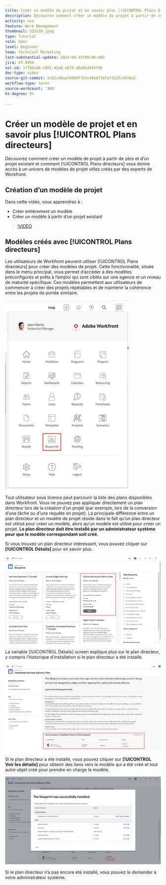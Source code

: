 ```yaml
---
title: Créer un modèle de projet et en savoir plus [!UICONTROL Plans directeurs]
description: Découvrez comment créer un modèle de projet à partir de zéro et d’un projet existant et comment [!UICONTROL Plans directeurs] vous donne accès à un univers de modèles de projet utiles créés par des experts de Workfront.
activity: use
feature: Work Management
thumbnail: 335210.jpeg
type: Tutorial
role: User
level: Beginner
team: Technical Marketing
last-substantial-update: 2023-08-31T00:00:00Z
jira: KT-8950
exl-id: 1f706148-c001-42a8-a675-48e91d445f0b
doc-type: video
source-git-commit: ec82cd0aafb89df7b3c46eb716faf3a25cd438a2
workflow-type: tm+mt
source-wordcount: '345'
ht-degree: 0%

---
```


# Créer un modèle de projet et en savoir plus [!UICONTROL Plans directeurs]

Découvrez comment créer un modèle de projet à partir de zéro et d’un projet existant et comment [!UICONTROL Plans directeurs] vous donne accès à un univers de modèles de projet utiles créés par des experts de Workfront.

## Création d’un modèle de projet

Dans cette vidéo, vous apprendrez à :

* Créer entièrement un modèle
* Créer un modèle à partir d’un projet existant

>[!VIDEO](https://video.tv.adobe.com/v/335210/?quality=12&learn=on)

## Modèles créés avec [!UICONTROL Plans directeurs]

Les utilisateurs de Workfront peuvent utiliser [!UICONTROL Plans directeurs] pour créer des modèles de projet. Cette fonctionnalité, située dans le menu principal, vous permet d’accéder à des modèles préconfigurés et prêts à l’emploi qui sont ciblés sur une agence et un niveau de maturité spécifique. Ces modèles permettent aux utilisateurs de commencer à créer des projets répétables et de maintenir la cohérence entre les projets de portée similaire.

![Plans directeurs dans le menu principal](assets/pt-blueprints-01.png)

Tout utilisateur sous licence peut parcourir la liste des plans disponibles dans Workfront. Vous ne pouvez pas appliquer directement un plan directeur lors de la création d’un projet (par exemple, lors de la conversion d’une tâche ou d’une requête en projet). La principale différence entre un plan directeur et un modèle de projet réside dans le fait qu’un plan directeur est utilisé pour créer un modèle, alors qu’un modèle est utilisé pour créer un projet. **Le plan directeur doit être installé par un administrateur système pour que le modèle correspondant soit créé.**

Si vous trouvez un plan directeur intéressant, vous pouvez cliquer sur **[!UICONTROL Détails]** pour en savoir plus.

![Liste des plans directeurs](assets/pt-blueprints-02.png)

La variable [!UICONTROL Détails] screen explique plus sur le plan directeur, y compris l’historique d’installation si le plan directeur a été installé.

![Détails sur l’utilisation d’un plan directeur](assets/pt-blueprints-03.png)

Si le plan directeur a été installé, vous pouvez cliquer sur **[!UICONTROL Voir les détails]** pour obtenir des liens vers le modèle qui a été créé et tout autre objet créé pour prendre en charge le modèle.

![Détails sur l’installation d’un plan directeur](assets/pt-blueprints-04.png)

Si le plan directeur n’a pas encore été installé, vous pouvez le demander à votre administrateur système.
